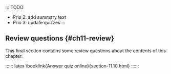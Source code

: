 
::: TODO
- Prio 2: add summary text
- Prio 3: update quizzes
:::

## Review questions {#ch11-review}

This final section contains some review questions about the contents of this chapter.

:::::: latex
\booklink{Answer quiz online}{section-11.10.html}
::::::
